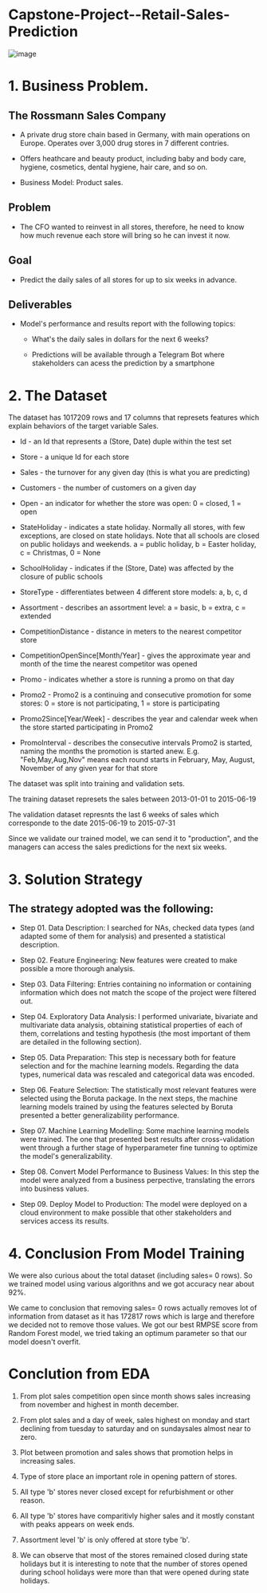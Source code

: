 # Capstone-Project--Retail-Sales-Prediction
![image](https://user-images.githubusercontent.com/93392791/200728066-374e3809-bec1-4143-aa59-7bfebaa367fe.png)

# 1. Business Problem.

## The Rossmann Sales Company

- A private drug store chain based in Germany, with main operations on Europe. Operates over 3,000 drug stores in 7 different contries.

- Offers heathcare and beauty product, including baby and body care, hygiene, cosmetics, dental hygiene, hair care, and so on.

- Business Model: Product sales.

## Problem

- The CFO wanted to reinvest in all stores, therefore, he need to know how much revenue each store will bring so he can invest it now.

## Goal

- Predict the daily sales of all stores for up to six weeks in advance.

## Deliverables

- Model's performance and results report with the following topics:

  - What's the daily sales in dollars for the next 6 weeks?
  
  - Predictions will be available through a Telegram Bot where stakeholders can acess the prediction by a smartphone

# 2. The Dataset
The dataset has 1017209 rows and 17 columns that represets features which explain behaviors of the target variable Sales.

- Id - an Id that represents a (Store, Date) duple within the test set

- Store - a unique Id for each store

- Sales - the turnover for any given day (this is what you are predicting)

- Customers - the number of customers on a given day

- Open - an indicator for whether the store was open: 0 = closed, 1 = open

- StateHoliday - indicates a state holiday. Normally all stores, with few exceptions, are closed on state holidays. Note that all schools are closed on public holidays and weekends. a = public holiday, b = Easter holiday, c = Christmas, 0 = None

- SchoolHoliday - indicates if the (Store, Date) was affected by the closure of public schools

- StoreType - differentiates between 4 different store models: a, b, c, d

- Assortment - describes an assortment level: a = basic, b = extra, c = extended

- CompetitionDistance - distance in meters to the nearest competitor store

- CompetitionOpenSince[Month/Year] - gives the approximate year and month of the time the nearest competitor was opened

- Promo - indicates whether a store is running a promo on that day
 
- Promo2 - Promo2 is a continuing and consecutive promotion for some stores: 0 = store is not participating, 1 = store is participating

- Promo2Since[Year/Week] - describes the year and calendar week when the store started participating in Promo2

- PromoInterval - describes the consecutive intervals Promo2 is started, naming the months the promotion is started anew. E.g. "Feb,May,Aug,Nov" means each round starts in February, May, August, November of any given year for that store

The dataset was split into training and validation sets.

The training dataset represets the sales between 2013-01-01 to 2015-06-19

The validation dataset represnts the last 6 weeks of sales which corresponde to the date 2015-06-19 to 2015-07-31

Since we validate our trained model, we can send it to "production", and the managers can access the sales predictions for the next six weeks.

# 3. Solution Strategy

## The strategy adopted was the following:

- Step 01. Data Description: I searched for NAs, checked data types (and adapted some of them for analysis) and presented a statistical description.

- Step 02. Feature Engineering: New features were created to make possible a more thorough analysis.

- Step 03. Data Filtering: Entries containing no information or containing information which does not match the scope of the project were filtered out.

- Step 04. Exploratory Data Analysis: I performed univariate, bivariate and multivariate data analysis, obtaining statistical properties of each of them, correlations and testing hypothesis (the most important of them are detailed in the following section).

- Step 05. Data Preparation: This step is necessary both for feature selection and for the machine learning models. Regarding the data types, numerical data was rescaled and categorical data was encoded.

- Step 06. Feature Selection: The statistically most relevant features were selected using the Boruta package. In the next steps, the machine learning models trained by using the features selected by Boruta presented a better generalizability performance.

- Step 07. Machine Learning Modelling: Some machine learning models were trained. The one that presented best results after cross-validation went through a further stage of hyperparameter fine tunning to optimize the model's generalizability.

- Step 08. Convert Model Performance to Business Values: In this step the model were analyzed from a business perpective, translating the errors into business values.

- Step 09. Deploy Model to Production: The model were deployed on a cloud environment to make possible that other stakeholders and services access its results.

# 4. Conclusion From Model Training
We were also curious about the total dataset (including sales= 0 rows). So we trained model using various algorithns and we got accuracy near about 92%.

We came to conclusion that removing sales= 0 rows actually removes lot of information from dataset as it has 172817 rows which is large and therefore we decided not to remove those values. We got our best RMPSE score from Random Forest model, we tried taking an optimum parameter so that our model doesn't overfit.

# Conclution from EDA

1) From plot sales competition open since month shows sales increasing from november and highest in month december.

2) From plot sales and a day of week, sales highest on monday and start declining from tuesday to saturday and on sundaysales almost near to zero.

3) Plot between promotion and sales shows that promotion helps in increasing sales.

4) Type of store place an important role in opening pattern of stores.

5) All type 'b' stores never closed except for refurbishment or other reason.

6) All type 'b' stores have comparitivly higher sales and it mostly constant with peaks appears on week ends.

7) Assortment level 'b' is only offered at store tybe 'b'.

8) We can observe that most of the stores remained closed during state holidays but it is interesting to note that the number of stores opened during school holidays were more than that were opened during state holidays.
